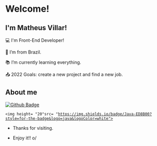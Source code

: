 # Welcome!

## I'm Matheus Villar!

:computer: I'm Front-End Developer!

:house_with_garden: I’m from Brazil.

:books: I’m currently learning everything.

:outbox_tray: 2022 Goals: create a new project and find a new job.

## About me

[![Github Badge](https://img.shields.io/badge/-Github-000?style=flat-square&logo=Github&logoColor=white&link=https://github.com/matthvll)](https://github.com/matthvll)


<code><img height= "20"src= "https://img.shields.io/badge/Java-ED8B00?style=for-the-badge&logo=java&logoColor=white"></code>


- Thanks for visiting.

- Enjoy it!! o/
